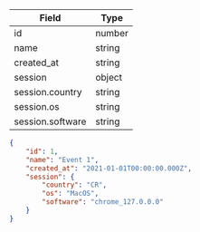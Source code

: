 | Field | Type |
| ----- | ---- |
| id | number |
| name | string |
| created_at | string |
| session | object |
| session.country | string |
| session.os | string |
| session.software | string |

```json
{
    "id": 1,
    "name": "Event 1",
    "created_at": "2021-01-01T00:00:00.000Z",
    "session": {
        "country": "CR",
        "os": "MacOS",
        "software": "chrome_127.0.0.0"
    }
}
```